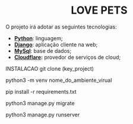 <h1 align="center">LOVE PETS</h1>
 
O projeto irá adotar as seguintes tecnologias:

- **[Python](https://www.python.org/)**: linguagem;
- **[Django](https://www.djangoproject.com/)**: aplicação cliente na web;
- **[MySql](https://www.mysql.com/)**: base de dados;
- **[Cloudflare](https://developers.cloudflare.com/):** provedor de serviços de cloud;



INSTALACAO
git clone (key_project)

python3 -m venv nome_do_ambiente_virual

pip install -r requirements.txt

python3 manage.py migrate

python3 manage.py runserver
